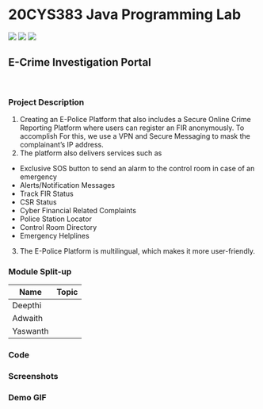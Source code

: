 # 20CYS383 Java Programming Lab
![](https://img.shields.io/badge/Batch-21CYS-lightgreen) ![](https://img.shields.io/badge/UG-blue) ![](https://img.shields.io/badge/Subject-JPL-blue)

## E-Crime Investigation Portal
<br>

### Project Description 
1) Creating an E-Police Platform that also includes a Secure Online Crime Reporting Platform where users can register an FIR anonymously. To accomplish
For this, we use a VPN and Secure Messaging to mask the complainant’s IP address.
2) The platform also delivers services such as 
  - Exclusive SOS button to send an alarm to the control room in case of an emergency
  - Alerts/Notification Messages
  - Track FIR Status
  - CSR Status
  - Cyber Financial Related Complaints
  - Police Station Locator
  - Control Room Directory
  - Emergency Helplines
3) The E-Police Platform is multilingual, which makes it more user-friendly.

### Module Split-up
|     Name    | Topic |
|-------------|-------|
| Deepthi     |       |
| Adwaith     |       |
| Yaswanth    |       |
### Code
### Screenshots
### Demo GIF

